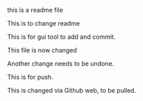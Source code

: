 this is a readme file

This is to change readme

This is for gui tool to add and commit.

This file is now changed

Another change needs to be undone. 

This is for push.

This is changed via Github web, to be pulled.
